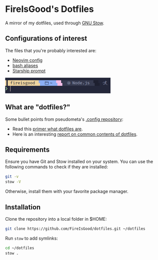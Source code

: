 # FireIsGood's Dotfiles

A mirror of my dotfiles, used through
[GNU Stow](https://www.gnu.org/software/stow/).

## Configurations of interest

The files that you're probably interested are:

- [Neovim config](/.config/nvim/)
- [bash aliases](.bash_aliases)
- [Starship prompt](/.config/starship.toml)

![](/stow/starship_prompt.png)

## What are "dotfiles?"

Some bullet points from pseudometa's [.config repository](https://github.com/chrisgrieser/.config):

- Read this [primer what dotfiles are](https://www.freecodecamp.org/news/dotfiles-what-is-a-dot-file-and-how-to-create-it-in-mac-and-linux/).
- Here is an interesting [report on common contents of dotfiles](https://github.com/Kharacternyk/dotcommon).

## Requirements

Ensure you have Git and Stow installed on your system. You can use the following
commands to check if they are installed:

```bash
git -v
stow -V
```

Otherwise, install them with your favorite package manager.

## Installation

Clone the repository into a local folder in $HOME:

```bash
git clone https://github.com/FireIsGood/dotfiles.git ~/dotfiles
```

Run `stow` to add symlinks:

```bash
cd ~/dotfiles
stow .
```
